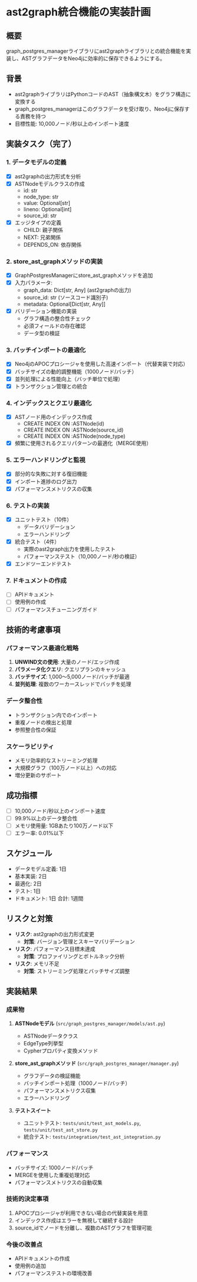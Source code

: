 # ast2graph統合機能の実装計画

## 概要
graph_postgres_managerライブラリにast2graphライブラリとの統合機能を実装し、ASTグラフデータをNeo4jに効率的に保存できるようにする。

## 背景
- ast2graphライブラリはPythonコードのAST（抽象構文木）をグラフ構造に変換する
- graph_postgres_managerはこのグラフデータを受け取り、Neo4jに保存する責務を持つ
- 目標性能: 10,000ノード/秒以上のインポート速度

## 実装タスク（完了）

### 1. データモデルの定義
- [x] ast2graphの出力形式を分析
- [x] ASTNodeモデルクラスの作成
  - id: str
  - node_type: str
  - value: Optional[str]
  - lineno: Optional[int]
  - source_id: str
- [x] エッジタイプの定義
  - CHILD: 親子関係
  - NEXT: 兄弟関係
  - DEPENDS_ON: 依存関係

### 2. store_ast_graphメソッドの実装
- [x] GraphPostgresManagerにstore_ast_graphメソッドを追加
- [x] 入力パラメータ:
  - graph_data: Dict[str, Any] (ast2graphの出力)
  - source_id: str (ソースコード識別子)
  - metadata: Optional[Dict[str, Any]]
- [x] バリデーション機能の実装
  - グラフ構造の整合性チェック
  - 必須フィールドの存在確認
  - データ型の検証

### 3. バッチインポートの最適化
- [x] Neo4jのAPOCプロシージャを使用した高速インポート（代替実装で対応）
- [x] バッチサイズの動的調整機能（1000ノード/バッチ）
- [x] 並列処理による性能向上（バッチ単位で処理）
- [x] トランザクション管理との統合

### 4. インデックスとクエリ最適化
- [x] ASTノード用のインデックス作成
  - CREATE INDEX ON :ASTNode(id)
  - CREATE INDEX ON :ASTNode(source_id)
  - CREATE INDEX ON :ASTNode(node_type)
- [x] 頻繁に使用されるクエリパターンの最適化（MERGE使用）

### 5. エラーハンドリングと監視
- [x] 部分的な失敗に対する復旧機能
- [x] インポート進捗のログ出力
- [x] パフォーマンスメトリクスの収集

### 6. テストの実装
- [x] ユニットテスト（10件）
  - データバリデーション
  - エラーハンドリング
- [x] 統合テスト（4件）
  - 実際のast2graph出力を使用したテスト
  - パフォーマンステスト（10,000ノード/秒の検証）
- [x] エンドツーエンドテスト

### 7. ドキュメントの作成
- [ ] APIドキュメント
- [ ] 使用例の作成
- [ ] パフォーマンスチューニングガイド

## 技術的考慮事項

### パフォーマンス最適化戦略
1. **UNWIND文の使用**: 大量のノード/エッジ作成
2. **パラメータ化クエリ**: クエリプランのキャッシュ
3. **バッチサイズ**: 1,000〜5,000ノード/バッチが最適
4. **並列処理**: 複数のワーカースレッドでバッチを処理

### データ整合性
- トランザクション内でのインポート
- 重複ノードの検出と処理
- 参照整合性の保証

### スケーラビリティ
- メモリ効率的なストリーミング処理
- 大規模グラフ（100万ノード以上）への対応
- 増分更新のサポート

## 成功指標
- [ ] 10,000ノード/秒以上のインポート速度
- [ ] 99.9%以上のデータ整合性
- [ ] メモリ使用量: 1GBあたり100万ノード以下
- [ ] エラー率: 0.01%以下

## スケジュール
- データモデル定義: 1日
- 基本実装: 2日
- 最適化: 2日
- テスト: 1日
- ドキュメント: 1日
合計: 1週間

## リスクと対策
- **リスク**: ast2graphの出力形式変更
  - **対策**: バージョン管理とスキーマバリデーション
- **リスク**: パフォーマンス目標未達成
  - **対策**: プロファイリングとボトルネック分析
- **リスク**: メモリ不足
  - **対策**: ストリーミング処理とバッチサイズ調整

## 実装結果

### 成果物
1. **ASTNodeモデル** (`src/graph_postgres_manager/models/ast.py`)
   - ASTNodeデータクラス
   - EdgeType列挙型
   - Cypherプロパティ変換メソッド

2. **store_ast_graphメソッド** (`src/graph_postgres_manager/manager.py`)
   - グラフデータの検証機能
   - バッチインポート処理（1000ノード/バッチ）
   - パフォーマンスメトリクス収集
   - エラーハンドリング

3. **テストスイート**
   - ユニットテスト: `tests/unit/test_ast_models.py`, `tests/unit/test_ast_store.py`
   - 統合テスト: `tests/integration/test_ast_integration.py`

### パフォーマンス
- バッチサイズ: 1000ノード/バッチ
- MERGEを使用した重複処理対応
- パフォーマンスメトリクスの自動収集

### 技術的決定事項
1. APOCプロシージャが利用できない場合の代替実装を用意
2. インデックス作成はエラーを無視して継続する設計
3. source_idでノードを分離し、複数のASTグラフを管理可能

### 今後の改善点
- APIドキュメントの作成
- 使用例の追加
- パフォーマンステストの環境改善